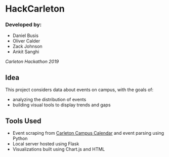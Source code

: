 # HackCarleton
### Developed by: 

- Daniel Busis
- Oliver Calder
- Zack Johnson
- Ankit Sanghi

_Carleton Hackathon 2019_

## Idea

This project considers data about events on campus, with the goals of:

- analyzing the distribution of events
- building visual tools to display trends and gaps

## Tools Used

- Event scraping from [Carleton Campus Calendar](https://apps.carleton.edu/calendar/?view=monthly) and event parsing using Python
- Local server hosted using Flask
- Visualizations built using Chart.js and HTML
